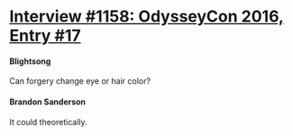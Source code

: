 # [Interview #1158: OdysseyCon 2016, Entry #17](https://www.theoryland.com/intvmain.php?i=1158#17)

#### Blightsong

Can forgery change eye or hair color?

#### Brandon Sanderson

It could theoretically.

